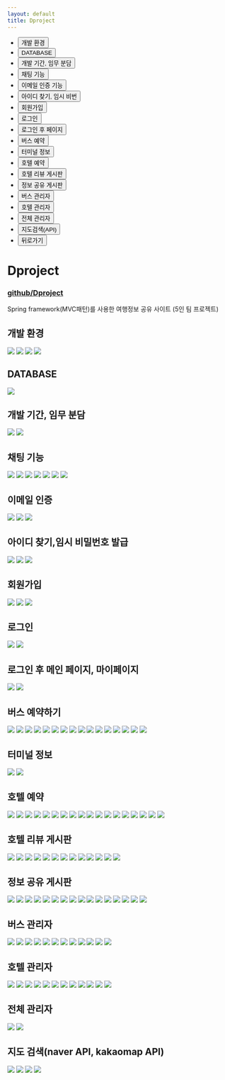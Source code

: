 ```yaml
---
layout: default
title: Dproject
---
```


  <div class="floating-menu">
        <ul>
            <li class="m">  <button  onclick="fnMove('1')">개발 환경</button></li>
            <li class="m">  <button onclick="fnMove('2')">DATABASE</button></li>
            <li class="m">  <button onclick="fnMove('3')">개발 기간, 임무 분담</button></li>
            <li class="m">  <button  onclick="fnMove('4')">채팅 기능</button></li>
            <li class="m">  <button onclick="fnMove('5')">이메일 인증 기능</button></li>
            <li class="m">  <button onclick="fnMove('6')">아이디 찾기, 임시 비번</button></li>
            <li class="m">  <button  onclick="fnMove('7')">회원가입</button></li>
            <li class="m">  <button onclick="fnMove('8')">로그인</button></li>
            <li class="m">  <button onclick="fnMove('9')">로그인 후 페이지</button></li>
            <li class="m">  <button  onclick="fnMove('10')">버스 예약</button></li>
            <li class="m">  <button onclick="fnMove('11')">터미널 정보</button></li>
            <li class="m">  <button onclick="fnMove('12')">호텔 예약</button></li>
            <li class="m">  <button onclick="fnMove('13')">호텔 리뷰 게시판</button></li>
            <li class="m">  <button onclick="fnMove('14')">정보 공유 게시판</button></li>
            <li class="m">  <button onclick="fnMove('15')">버스 관리자</button></li>
            <li class="m">  <button onclick="fnMove('16')">호텔 관리자</button></li>
            <li class="m">  <button onclick="fnMove('17')">전체 관리자</button></li>
            <li class="m">  <button onclick="fnMove('18')">지도검색(API)</button></li>
            <li class="m">  <button  onclick="history.go(-1);">뒤로가기</button></li>
        </ul>
    </div>

<h1>Dproject</h1>
<h3><a href="https://github.com/parknnna/TeamProj">github/Dproject</a></h3>
<p class="message">
Spring framework(MVC패턴)를 사용한 여행정보 공유 사이트 (5인 팀 프로젝트)
</p>
  <div id="div1">
  <h2>개발 환경</h2>
  <img src="../public/dproj_img/4.JPG">
  <img src="../public/dproj_img/5.JPG">
  <img src="../public/dproj_img/6.JPG">
  <img src="../public/dproj_img/7.JPG" >
  </div>


  <div id="div2">
  <h2>DATABASE</h2>
  <img src="../public/dproj_img/8.JPG" >
  </div>

  <div id="div3">
  <h2>개발 기간, 임무 분담</h2>
  <img src="../public/dproj_img/3.JPG" >
  <img src="../public/dproj_img/1.JPG" >
  </div>


  <div id="div4">
  <h2>채팅 기능</h2>
  <img src="../public/dproj_img/9.JPG">
  <img src="../public/dproj_img/10.JPG">
  <img src="../public/dproj_img/11.JPG">
  <img src="../public/dproj_img/12.JPG">
  <img src="../public/dproj_img/13.JPG">
  <img src="../public/dproj_img/14.JPG">
  <img src="../public/dproj_img/15.JPG">
  </div>



  <div id="div5">
  <h2>이메일 인증</h2>
  <img src="../public/dproj_img/16.JPG">
  <img src="../public/dproj_img/17.JPG">
  <img src="../public/dproj_img/18.JPG">
  </div>



  <div id="div6">
  <h2>아이디 찾기,임시 비밀번호 발급</h2>
  <img src="../public/dproj_img/68.JPG">
  <img src="../public/dproj_img/19.JPG">
  <img src="../public/dproj_img/20.JPG">
  </div>



  <div id="div7">
  <h2>회원가입</h2>
  <img src="../public/dproj_img/63.JPG">
  <img src="../public/dproj_img/64.JPG">
  <img src="../public/dproj_img/65.JPG">
  </div>



  <div id="div8">
  <h2>로그인</h2>
  <img src="../public/dproj_img/66.JPG">
  <img src="../public/dproj_img/67.JPG">
  </div>



  <div id="div9">
  <h2>로그인 후 메인 페이지, 마이페이지</h2>
  <img src="../public/dproj_img/70.JPG">
  <img src="../public/dproj_img/71.JPG">
  </div>



  <div id="div10">
  <h2>버스 예약하기</h2>
  <img src="../public/dproj_img/72.JPG">
  <img src="../public/dproj_img/73.JPG">
  <img src="../public/dproj_img/74.JPG">
  <img src="../public/dproj_img/75.JPG">
  <img src="../public/dproj_img/76.JPG">
  <img src="../public/dproj_img/77.JPG">
  <img src="../public/dproj_img/78.JPG">
  <img src="../public/dproj_img/79.JPG">
  <img src="../public/dproj_img/80.JPG">
  <img src="../public/dproj_img/81.JPG">
  <img src="../public/dproj_img/82.JPG">
  <img src="../public/dproj_img/83.JPG">
  <img src="../public/dproj_img/84.JPG">
  <img src="../public/dproj_img/85.JPG">
  <img src="../public/dproj_img/86.JPG">
  <img src="../public/dproj_img/87.JPG">
  </div>



  <div id="div11">
  <h2>터미널 정보</h2>
  <img src="../public/dproj_img/88.JPG">
  <img src="../public/dproj_img/89.JPG">
  </div>



  <div id="div12">
  <h2>호텔 예약</h2>
  <img src="../public/dproj_img/91.JPG">
  <img src="../public/dproj_img/92.JPG">
  <img src="../public/dproj_img/93.JPG">
  <img src="../public/dproj_img/94.JPG">
  <img src="../public/dproj_img/95.JPG">
  <img src="../public/dproj_img/96.JPG">
  <img src="../public/dproj_img/97.JPG">
  <img src="../public/dproj_img/98.JPG">
  <img src="../public/dproj_img/99.JPG">
  <img src="../public/dproj_img/100.JPG">
  <img src="../public/dproj_img/101.JPG">
  <img src="../public/dproj_img/102.JPG">
  <img src="../public/dproj_img/103.JPG">
  <img src="../public/dproj_img/104.JPG">
  <img src="../public/dproj_img/105.JPG">
  <img src="../public/dproj_img/106.JPG">
  <img src="../public/dproj_img/107.JPG">
  <img src="../public/dproj_img/108.JPG">
  </div>



  <div id="div13">
  <h2>호텔 리뷰 게시판</h2>
  <img src="../public/dproj_img/44.JPG">
  <img src="../public/dproj_img/45.JPG">
  <img src="../public/dproj_img/46.JPG">
  <img src="../public/dproj_img/47.JPG">
  <img src="../public/dproj_img/48.JPG">
  <img src="../public/dproj_img/49.JPG">
  <img src="../public/dproj_img/50.JPG">
  <img src="../public/dproj_img/51.JPG">
  <img src="../public/dproj_img/52.JPG">
  <img src="../public/dproj_img/53.JPG">
  <img src="../public/dproj_img/54.JPG">
  <img src="../public/dproj_img/55.JPG">
  <img src="../public/dproj_img/56.JPG">
  </div>



  <div id="div14">
  <h2>정보 공유 게시판</h2>
  <img src="../public/dproj_img/109.JPG">
  <img src="../public/dproj_img/110.JPG">
  <img src="../public/dproj_img/111.JPG">
  <img src="../public/dproj_img/112.JPG">
  <img src="../public/dproj_img/113.JPG">
  <img src="../public/dproj_img/114.JPG">
  <img src="../public/dproj_img/115.JPG">
  <img src="../public/dproj_img/116.JPG">
  <img src="../public/dproj_img/117.JPG">
  <img src="../public/dproj_img/118.JPG">
  <img src="../public/dproj_img/119.JPG">
  <img src="../public/dproj_img/120.JPG">
  <img src="../public/dproj_img/121.JPG">
  <img src="../public/dproj_img/122.JPG">
  <img src="../public/dproj_img/123.JPG">
  <img src="../public/dproj_img/124.JPG">
  </div>



  <div id="div15">
  <h2>버스 관리자</h2>
  <img src="../public/dproj_img/21.JPG">
  <img src="../public/dproj_img/22.JPG">
  <img src="../public/dproj_img/23.JPG">
  <img src="../public/dproj_img/24.JPG">
  <img src="../public/dproj_img/25.JPG">
  <img src="../public/dproj_img/26.JPG">
  <img src="../public/dproj_img/27.JPG">
  <img src="../public/dproj_img/28.JPG">
  <img src="../public/dproj_img/29.JPG">
  <img src="../public/dproj_img/30.JPG">
  <img src="../public/dproj_img/31.JPG">
  <img src="../public/dproj_img/32.JPG">
  </div>




  <div id="div16">
  <h2>호텔 관리자</h2>
  <img src="../public/dproj_img/33.JPG">
  <img src="../public/dproj_img/34.JPG">
  <img src="../public/dproj_img/35.JPG">
  <img src="../public/dproj_img/36.JPG">
  <img src="../public/dproj_img/37.JPG">
  <img src="../public/dproj_img/38.JPG">
  <img src="../public/dproj_img/39.JPG">
  <img src="../public/dproj_img/40.JPG">
  <img src="../public/dproj_img/41.JPG">
  <img src="../public/dproj_img/42.JPG">
  <img src="../public/dproj_img/43.JPG">
  <img src="../public/dproj_img/44.JPG">
  </div>




  <div id="div17">
  <h2>전체 관리자</h2>
  <img src="../public/dproj_img/57.JPG">
  <img src="../public/dproj_img/58.JPG">
  </div>




  <div id="div18">
  <h2>지도 검색(naver API, kakaomap API)</h2>
  <img src="../public/dproj_img/59.JPG">
  <img src="../public/dproj_img/60.JPG">
  <img src="../public/dproj_img/61.JPG">
  <img src="../public/dproj_img/62.JPG">
  </div>
